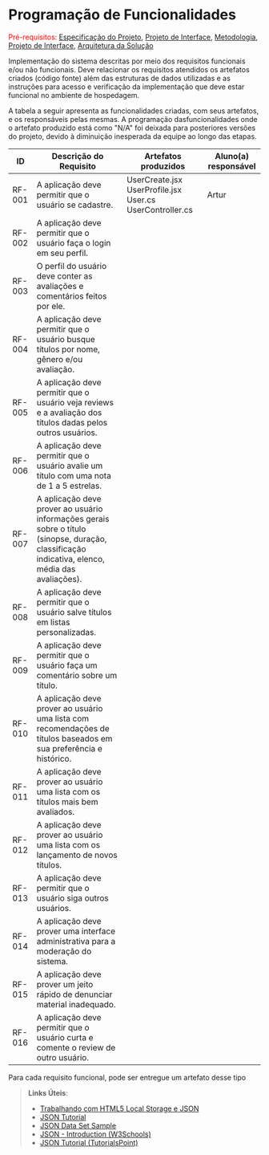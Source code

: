 # Programação de Funcionalidades

<span style="color:red">Pré-requisitos: <a href="2-Especificação do Projeto.md"> Especificação do Projeto</a></span>, <a href="3-Projeto de Interface.md"> Projeto de Interface</a>, <a href="4-Metodologia.md"> Metodologia</a>, <a href="3-Projeto de Interface.md"> Projeto de Interface</a>, <a href="5-Arquitetura da Solução.md"> Arquitetura da Solução</a>

Implementação do sistema descritas por meio dos requisitos funcionais e/ou não funcionais. Deve relacionar os requisitos atendidos os artefatos criados (código fonte) além das estruturas de dados utilizadas e as instruções para acesso e verificação da implementação que deve estar funcional no ambiente de hospedagem.


A tabela a seguir apresenta as funcionalidades criadas, com seus artefatos, e os responsáveis pelas mesmas. A programação dasfuncionalidades onde o artefato produzido está como "N/A" foi deixada para posteriores versões do projeto, devido à diminuição inesperada da equipe ao longo das etapas.

|ID    | Descrição do Requisito  | Artefatos produzidos | Aluno(a) responsável |
|------|-----------------------------------------|----|----|
|RF-001| A aplicação deve permitir que o usuário se cadastre.  | UserCreate.jsx UserProfile.jsx User.cs UserController.cs | Artur |
|RF-002| A aplicação deve permitir que o usuário faça o login em seu perfil. 
|RF-003| O perfil do usuário deve conter as avaliações e comentários feitos por ele. 
|RF-004| A aplicação deve permitir que o usuário busque títulos por nome, gênero e/ou avaliação. 
|RF-005| A aplicação deve permitir que o usuário veja reviews e a avaliação dos títulos dadas pelos outros usuários.
|RF-006| A aplicação deve permitir que o usuário avalie um título com uma nota de 1 a 5 estrelas.
|RF-007| A aplicação deve prover ao usuário informações gerais sobre o título (sinopse, duração, classificação indicativa, elenco, média das avaliações).
|RF-008| A aplicação deve permitir que o usuário salve títulos em listas personalizadas.
|RF-009| A aplicação deve permitir que o usuário faça um comentário sobre um título.
|RF-010| A aplicação deve prover ao usuário uma lista com recomendações de títulos baseados em sua preferência e histórico. 
|RF-011| A aplicação deve prover ao usuário uma lista com os títulos mais bem avaliados. 
|RF-012| A aplicação deve prover ao usuário uma lista com os lançamento de novos títulos. 
|RF-013| A aplicação deve permitir que o usuário siga outros usuários.
|RF-014| A aplicação deve prover uma interface administrativa para a moderação do sistema.
|RF-015| A aplicação deve prover um jeito rápido de denunciar material inadequado. 
|RF-016| A aplicação deve permitir que o usuário curta e comente o review de outro usuário. 


Para cada requisito funcional, pode ser entregue um artefato desse tipo

> **Links Úteis**:
>
> - [Trabalhando com HTML5 Local Storage e JSON](https://www.devmedia.com.br/trabalhando-com-html5-local-storage-e-json/29045)
> - [JSON Tutorial](https://www.w3resource.com/JSON)
> - [JSON Data Set Sample](https://opensource.adobe.com/Spry/samples/data_region/JSONDataSetSample.html)
> - [JSON - Introduction (W3Schools)](https://www.w3schools.com/js/js_json_intro.asp)
> - [JSON Tutorial (TutorialsPoint)](https://www.tutorialspoint.com/json/index.htm)
